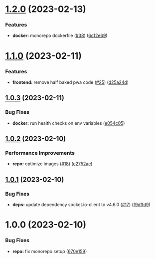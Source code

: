 # [1.2.0](https://github.com/BrycensRanch/Chatting-Platform/compare/v1.1.0...v1.2.0) (2023-02-13)


### Features

* **docker:** monorepo dockerfile ([#38](https://github.com/BrycensRanch/Chatting-Platform/issues/38)) ([6c12e69](https://github.com/BrycensRanch/Chatting-Platform/commit/6c12e69cc0e72778863206536599adad72f0b16c))

# [1.1.0](https://github.com/BrycensRanch/Chatting-Platform/compare/v1.0.3...v1.1.0) (2023-02-11)


### Features

* **frontend:** remove half baked pwa code ([#25](https://github.com/BrycensRanch/Chatting-Platform/issues/25)) ([d25a24d](https://github.com/BrycensRanch/Chatting-Platform/commit/d25a24df7872936df04b433be2901ee78ccb2d93))

## [1.0.3](https://github.com/BrycensRanch/Chatting-Platform/compare/v1.0.2...v1.0.3) (2023-02-11)


### Bug Fixes

* **docker:** run health checks on env variables ([e054c05](https://github.com/BrycensRanch/Chatting-Platform/commit/e054c05d7c11d96bbac99f897be88fad11a2920b))

## [1.0.2](https://github.com/BrycensRanch/Chatting-Platform/compare/v1.0.1...v1.0.2) (2023-02-10)


### Performance Improvements

* **repo:** optimize images ([#18](https://github.com/BrycensRanch/Chatting-Platform/issues/18)) ([c2752ae](https://github.com/BrycensRanch/Chatting-Platform/commit/c2752aee4a1d3fa1655f4dc011a91bf760c89b2a))

## [1.0.1](https://github.com/BrycensRanch/Chatting-Platform/compare/v1.0.0...v1.0.1) (2023-02-10)


### Bug Fixes

* **deps:** update dependency socket.io-client to v4.6.0 ([#17](https://github.com/BrycensRanch/Chatting-Platform/issues/17)) ([f9dffd9](https://github.com/BrycensRanch/Chatting-Platform/commit/f9dffd94faaa0230726d37ea3d67d706fb68c8be))

# 1.0.0 (2023-02-10)


### Bug Fixes

* **repo:** fix monorepo setup ([670e159](https://github.com/BrycensRanch/Chatting-Platform/commit/670e159fab849e7ffb1824d43a54e37ef9214ec8))
